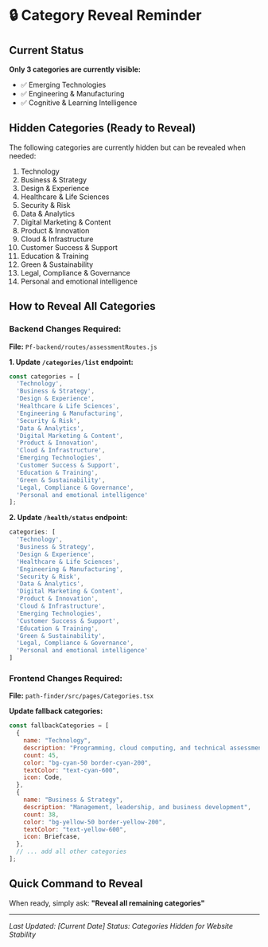 # 🔒 Category Reveal Reminder

## Current Status
**Only 3 categories are currently visible:**
- ✅ Emerging Technologies
- ✅ Engineering & Manufacturing
- ✅ Cognitive & Learning Intelligence

## Hidden Categories (Ready to Reveal)
The following categories are currently hidden but can be revealed when needed:

1. Technology
2. Business & Strategy
3. Design & Experience
4. Healthcare & Life Sciences
5. Security & Risk
6. Data & Analytics
7. Digital Marketing & Content
8. Product & Innovation
9. Cloud & Infrastructure
10. Customer Success & Support
11. Education & Training
12. Green & Sustainability
13. Legal, Compliance & Governance
14. Personal and emotional intelligence

## How to Reveal All Categories

### Backend Changes Required:
**File:** `Pf-backend/routes/assessmentRoutes.js`

**1. Update `/categories/list` endpoint:**
```javascript
const categories = [
  'Technology',
  'Business & Strategy',
  'Design & Experience',
  'Healthcare & Life Sciences',
  'Engineering & Manufacturing',
  'Security & Risk',
  'Data & Analytics',
  'Digital Marketing & Content',
  'Product & Innovation',
  'Cloud & Infrastructure',
  'Emerging Technologies',
  'Customer Success & Support',
  'Education & Training',
  'Green & Sustainability',
  'Legal, Compliance & Governance',
  'Personal and emotional intelligence'
];
```

**2. Update `/health/status` endpoint:**
```javascript
categories: [
  'Technology',
  'Business & Strategy',
  'Design & Experience',
  'Healthcare & Life Sciences',
  'Engineering & Manufacturing',
  'Security & Risk',
  'Data & Analytics',
  'Digital Marketing & Content',
  'Product & Innovation',
  'Cloud & Infrastructure',
  'Emerging Technologies',
  'Customer Success & Support',
  'Education & Training',
  'Green & Sustainability',
  'Legal, Compliance & Governance',
  'Personal and emotional intelligence'
]
```

### Frontend Changes Required:
**File:** `path-finder/src/pages/Categories.tsx`

**Update fallback categories:**
```javascript
const fallbackCategories = [
  {
    name: "Technology",
    description: "Programming, cloud computing, and technical assessments",
    count: 45,
    color: "bg-cyan-50 border-cyan-200",
    textColor: "text-cyan-600",
    icon: Code,
  },
  {
    name: "Business & Strategy",
    description: "Management, leadership, and business development",
    count: 38,
    color: "bg-yellow-50 border-yellow-200",
    textColor: "text-yellow-600",
    icon: Briefcase,
  },
  // ... add all other categories
];
```

## Quick Command to Reveal
When ready, simply ask: **"Reveal all remaining categories"**

---
*Last Updated: [Current Date]*
*Status: Categories Hidden for Website Stability*

